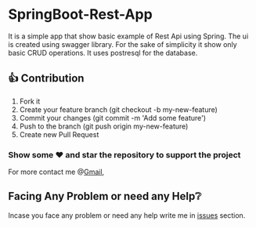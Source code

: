 # SpringBoot-Rest-App

It is a simple app that show basic example of Rest Api using Spring. The ui is created using swagger library. For the sake of simplicity it show only basic CRUD operations. It uses postresql for the database.

## 👍 Contribution

1. Fork it
2. Create your feature branch (git checkout -b my-new-feature)
3. Commit your changes (git commit -m 'Add some feature')
4. Push to the branch (git push origin my-new-feature)
5. Create new Pull Request<br>

### Show some :heart: and star the repository to support the project

For more contact me @[Gmail](mailto::yogeshk4124@gmail.com),

## Facing Any Problem or need any Help:grey_question:

Incase you face any problem or need any help write me in [issues](https://github.com/Yogeshk4124/SpringBoot-Demo-Rest-App/issues) section.
